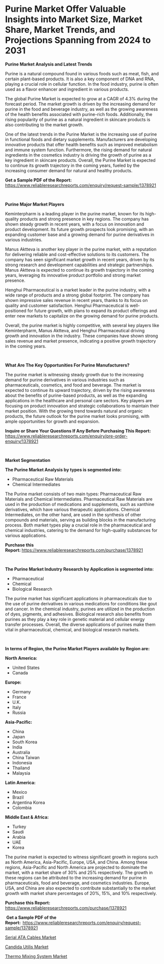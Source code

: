 <p><h1>Purine Market Offer Valuable Insights into Market Size, Market Share, Market Trends, and Projections Spanning from 2024 to 2031</h1></p><p><strong>Purine Market Analysis and Latest Trends</strong></p>
<p><p>Purine is a natural compound found in various foods such as meat, fish, and certain plant-based products. It is also a key component of DNA and RNA, playing a crucial role in cellular function. In the food industry, purine is often used as a flavor enhancer and ingredient in various products.</p><p>The global Purine Market is expected to grow at a CAGR of 4.3% during the forecast period. The market growth is driven by the increasing demand for purine in the food and beverage industry, as well as the growing awareness of the health benefits associated with purine-rich foods. Additionally, the rising popularity of purine as a natural ingredient in skincare products is also contributing to the market growth.</p><p>One of the latest trends in the Purine Market is the increasing use of purine in functional foods and dietary supplements. Manufacturers are developing innovative products that offer health benefits such as improved metabolism and immune system function. Furthermore, the rising demand for natural ingredients in the cosmetics industry is driving the growth of purine as a key ingredient in skincare products. Overall, the Purine Market is expected to continue its growth trajectory in the coming years, fueled by the increasing consumer demand for natural and healthy products.</p></p>
<p><strong>Get a Sample PDF of the Report:&nbsp;</strong> <a href="https://www.reliableresearchreports.com/enquiry/request-sample/1378921">https://www.reliableresearchreports.com/enquiry/request-sample/1378921</a></p>
<p>&nbsp;</p>
<p><strong>Purine Major Market Players</strong></p>
<p><p>Keminterpharm is a leading player in the purine market, known for its high-quality products and strong presence in key regions. The company has shown steady growth in recent years, with a focus on innovation and product development. Its future growth prospects look promising, with an expanding customer base and a growing demand for purine derivatives in various industries.</p><p>Manus Aktteva is another key player in the purine market, with a reputation for delivering reliable and cost-effective solutions to its customers. The company has seen significant market growth in recent years, driven by its strong research and development capabilities and strategic partnerships. Manus Aktteva is expected to continue its growth trajectory in the coming years, leveraging its innovative product portfolio and strong market presence.</p><p>Henghui Pharmaceutical is a market leader in the purine industry, with a wide range of products and a strong global footprint. The company has shown impressive sales revenue in recent years, thanks to its focus on quality and customer satisfaction. Henghui Pharmaceutical is well-positioned for future growth, with plans to expand its product offerings and enter new markets to capitalize on the growing demand for purine products.</p><p>Overall, the purine market is highly competitive, with several key players like Keminterpharm, Manus Aktteva, and Henghui Pharmaceutical driving growth and innovation in the industry. These companies have shown strong sales revenue and market presence, indicating a positive growth trajectory in the coming years.</p></p>
<p>&nbsp;</p>
<p><strong>What Are The Key Opportunities For Purine Manufacturers?</strong></p>
<p><p>The purine market is witnessing steady growth due to the increasing demand for purine derivatives in various industries such as pharmaceuticals, cosmetics, and food and beverage. The market is expected to continue its upward trajectory, driven by the rising awareness about the benefits of purine-based products, as well as the expanding applications in the healthcare and personal care sectors. Key players are focusing on product innovation and strategic collaborations to maintain their market position. With the growing trend towards natural and organic products, the future outlook for the purine market looks promising, with ample opportunities for growth and expansion.</p></p>
<p><strong>Inquire or Share Your Questions If Any Before Purchasing This Report:</strong> <a href="https://www.reliableresearchreports.com/enquiry/pre-order-enquiry/1378921">https://www.reliableresearchreports.com/enquiry/pre-order-enquiry/1378921</a></p>
<p>&nbsp;</p>
<p><strong>Market Segmentation</strong></p>
<p><strong>The Purine Market Analysis by types is segmented into:</strong></p>
<p><ul><li>Pharmaceutical Raw Materials</li><li>Chemical Intermediates</li></ul></p>
<p><p>The Purine market consists of two main types: Pharmaceutical Raw Materials and Chemical Intermediates. Pharmaceutical Raw Materials are used in the production of medications and supplements, such as xanthine derivatives, which have various therapeutic applications. Chemical Intermediates, on the other hand, are used in the synthesis of other compounds and materials, serving as building blocks in the manufacturing process. Both market types play a crucial role in the pharmaceutical and chemical industries, catering to the demand for high-quality substances for various applications.</p></p>
<p><strong>Purchase this Report:&nbsp;</strong><a href="https://www.reliableresearchreports.com/purchase/1378921">https://www.reliableresearchreports.com/purchase/1378921</a></p>
<p>&nbsp;</p>
<p><strong>The Purine Market Industry Research by Application is segmented into:</strong></p>
<p><ul><li>Pharmaceutical</li><li>Chemical</li><li>Biological Research</li></ul></p>
<p><p>The purine market has significant applications in pharmaceuticals due to the use of purine derivatives in various medications for conditions like gout and cancer. In the chemical industry, purines are utilized in the production of dyes, pigments, and adhesives. Biological research also benefits from purines as they play a key role in genetic material and cellular energy transfer processes. Overall, the diverse applications of purines make them vital in pharmaceutical, chemical, and biological research markets.</p></p>
<p>&nbsp;</p>
<p><strong>In terms of Region, the Purine Market Players available by Region are:</strong></p>
<p>
    <p> <strong> North America: </strong>
        <ul>
            <li>United States</li>
            <li>Canada</li>
        </ul>
        </p> 
    <p> <strong> Europe: </strong>
        <ul>
            <li>Germany</li>
            <li>France</li>
            <li>U.K.</li>
            <li>Italy</li>
            <li>Russia</li>
        </ul>
        </p> 
    <p> <strong> Asia-Pacific: </strong>
        <ul>
            <li>China</li>
            <li>Japan</li>
            <li>South Korea</li>
            <li>India</li>
            <li>Australia</li>
            <li>China Taiwan</li>
            <li>Indonesia</li>
            <li>Thailand</li>
            <li>Malaysia</li>
        </ul>
        </p> 
    <p> <strong> Latin America: </strong>
        <ul>
            <li>Mexico</li>
            <li>Brazil</li>
            <li>Argentina Korea</li>
            <li>Colombia</li>
        </ul>
        </p> 
    <p> <strong> Middle East & Africa: </strong>
        <ul>
            <li>Turkey</li>
            <li>Saudi</li>
            <li>Arabia</li>
            <li>UAE</li>
            <li>Korea</li>
        </ul>
    </p>
    </p>
<p><p>The purine market is expected to witness significant growth in regions such as North America, Asia-Pacific, Europe, USA, and China. Among these regions, Asia-Pacific and North America are projected to dominate the market, with a market share of 30% and 25% respectively. The growth in these regions can be attributed to the increasing demand for purine in pharmaceuticals, food and beverage, and cosmetics industries. Europe, USA, and China are also expected to contribute substantially to the market growth with market share percentages of 20%, 15%, and 10% respectively.</p></p>
<p><strong>Purchase this Report: </strong><a href="https://www.reliableresearchreports.com/purchase/1378921">https://www.reliableresearchreports.com/purchase/1378921</a></p>
<p>&nbsp;<strong>Get a Sample PDF of the Report:&nbsp;&nbsp;</strong><a href="https://www.reliableresearchreports.com/enquiry/request-sample/1378921">https://www.reliableresearchreports.com/enquiry/request-sample/1378921</a></p>
<p><strong></strong></p>
<p><p><a href="https://view.publitas.com/reportprime-1/serial-ata-cables-market-size-and-growth-market-segmentation-regional-and-country-breakdowns-and-market-trends-for-period-from-2023-2030/">Serial ATA Cables Market</a></p><p><a href="https://view.publitas.com/reportprime-1/candida-utilis-market-offers-provide-insightful-data-for-the-time-period-from-2023-to-2030-and-also-provide-analysis-based-on-application-type-and-region/">Candida Utilis Market</a></p><p><a href="https://view.publitas.com/reportprime-1/thermo-mixing-system-market-provides-a-comprehensive-analysis-including-a-macro-overview-of-the-market-as-well-as-micro-details-such-as-market-size-and-competitive-landscape/">Thermo Mixing System Market</a></p></p>